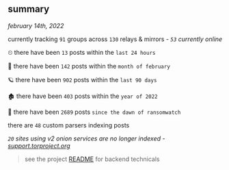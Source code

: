 
## summary
_february 14th, 2022_

currently tracking `91` groups across `130` relays & mirrors - _`53` currently online_

⏲ there have been `13` posts within the `last 24 hours`

🦈 there have been `142` posts within the `month of february`

🪐 there have been `902` posts within the `last 90 days`

🏚 there have been `403` posts within the `year of 2022`

🦕 there have been `2689` posts `since the dawn of ransomwatch`

there are `48` custom parsers indexing posts

_`20` sites using v2 onion services are no longer indexed - [support.torproject.org](https://support.torproject.org/onionservices/v2-deprecation/)_

> see the project [README](https://github.com/thetanz/ransomwatch#ransomwatch--) for backend technicals
